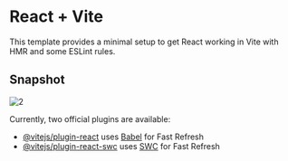 # React + Vite

This template provides a minimal setup to get React working in Vite with HMR and some ESLint rules.

## Snapshot
![2](https://github.com/sahiillx/firebase-contact/assets/69302208/98430d5a-5450-4bfd-8a77-6ed078392517)

Currently, two official plugins are available:

- [@vitejs/plugin-react](https://github.com/vitejs/vite-plugin-react/blob/main/packages/plugin-react/README.md) uses [Babel](https://babeljs.io/) for Fast Refresh
- [@vitejs/plugin-react-swc](https://github.com/vitejs/vite-plugin-react-swc) uses [SWC](https://swc.rs/) for Fast Refresh

